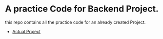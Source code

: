 # A practice Code for Backend Project.

this repo contains all the practice code for an already created Project.

- [Actual Project](https://github.com/ETKHAN/learning-backend.git)